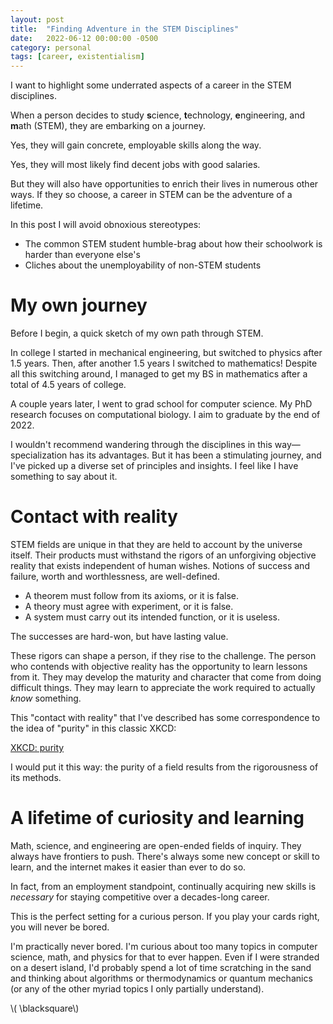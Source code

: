 ```yaml
---
layout: post
title:  "Finding Adventure in the STEM Disciplines"
date:   2022-06-12 00:00:00 -0500
category: personal 
tags: [career, existentialism] 
---
```


I want to highlight some underrated aspects of a career in the STEM disciplines.

When a person decides to study **s**cience, **t**echnology, **e**ngineering, and **m**ath (STEM), they are embarking on a journey.

Yes, they will gain concrete, employable skills along the way.

Yes, they will most likely find decent jobs with good salaries.

But they will also have opportunities to enrich their lives in numerous other ways.
If they so choose, a career in STEM can be the adventure of a lifetime.

In this post I will avoid obnoxious stereotypes:

* The common STEM student humble-brag about how their schoolwork is harder than everyone else's
* Cliches about the unemployability of non-STEM students


# My own journey

Before I begin, a quick sketch of my own path through STEM.

In college I started in mechanical engineering, but switched to physics after 1.5 years.
Then, after another 1.5 years I switched to mathematics! Despite all this switching around,
I managed to get my BS in mathematics after a total of 4.5 years of college.

A couple years later, I went to grad school for computer science.
My PhD research focuses on computational biology.
I aim to graduate by the end of 2022.

I wouldn't recommend wandering through the disciplines in this way&mdash;specialization has its advantages.
But it has been a stimulating journey, and I've picked up a diverse set of principles and insights.
I feel like I have something to say about it.


# Contact with reality

STEM fields are unique in that they are held to account by the universe itself.
Their products must withstand the rigors of an unforgiving objective reality that exists independent of human wishes. 
Notions of success and failure, worth and worthlessness, are well-defined.

* A theorem must follow from its axioms, or it is false.
* A theory must agree with experiment, or it is false.
* A system must carry out its intended function, or it is useless.

The successes are hard-won, but have lasting value.

These rigors can shape a person, if they rise to the challenge.
The person who contends with objective reality has the opportunity to learn lessons from it.
They may develop the maturity and character that come from doing difficult things.
They may learn to appreciate the work required to actually _know_ something.

This "contact with reality" that I've described has some correspondence 
to the idea of "purity" in this classic XKCD:

[XKCD: purity](https://imgs.xkcd.com/comics/purity.png)

I would put it this way: the purity of a field results from the rigorousness of its methods.

<!--
The social sciences certainly have value.
I like to learn about them in my free time.
However, their products are on less-secure epistemological footing, and their value is harder to gauge.
They attempt to understand very complex phenomena&mdash;human behavior, the organization of society, etc.
But they don't lend themselves to empiricism very easily.
I think of the ideas in social science as different _lenses_ I can use to view a situation.
I don't give any one of them too much credence.

I also enjoy the liberal arts. 
-->

# A lifetime of curiosity and learning

Math, science, and engineering are open-ended fields of inquiry.
They always have frontiers to push.
There's always some new concept or skill to learn,
and the internet makes it easier than ever to do so.

In fact, from an employment standpoint, continually acquiring new skills is _necessary_ for staying competitive over a decades-long career.

This is the perfect setting for a curious person.
If you play your cards right, you will never be bored.

I'm practically never bored.
I'm curious about too many topics in computer science, math, and physics for that to ever happen.
Even if I were stranded on a desert island, I'd probably spend a lot of time scratching in the sand and thinking about algorithms or thermodynamics or quantum mechanics (or any of the other myriad topics I only partially understand). 


<!-- Internal link
[Link to asset]({{site.url}}/assets/myfile.pdf)
-->

<!-- Include an image
![title text]({{ site.baseurl }}/assets/images/your-image.jpg){:height="200px" :width="300px"} 
-->


\\( \blacksquare\\)  

